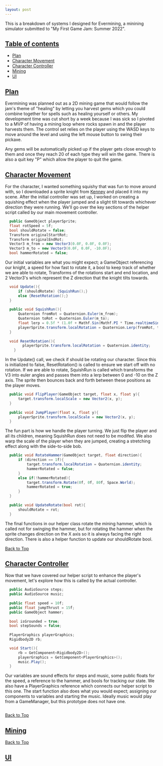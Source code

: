 ```yaml
---
layout: post
---
```


This is a breakdown of systems I designed for Evermining, a minining simulator submitted to "My First Game Jam: Summer 2022".

## [Table of contents](#contents)
- [Plan](#plan)
- [Character Movement](#character)
- [Character Controller](#controller)
- [Mining](#mining)
- [UI](#UI)


## [Plan](#plan)

Evermining was planned out as a 2D mining game that would follow the jam's theme of "healing" by letting you harvest gems which you could combine together for spells such as healing yourself or others. My development time was cut short by a week because I was sick so I pivoted to a MVP of having a mining loop where rocks spawn in and the player harvests them. The control set relies on the player using the WASD keys to move around the level and using the left mouse button to swing their pickaxe. 

Any gems will be automatically picked up if the player gets close enough to them and once they reach 20 of each type they will win the game. There is also a quit key "P" which allow the player to quit the game. 

## [Character Movement](#character)

For the character, I wanted something squishy that was fun to move around with, so I downloaded a sprite knight from [Kenney](https://kenney.nl/assets/tiny-dungeon) and placed it into my scene. After the initial controller was set up, I worked on creating a squishing effect when the player jumped and a slight tilt towards whichever direction they were running. We'll go over the key sections of the helper script called by our main movement controller.

```c#
  public GameObject playerSprite;
  float rotSpeed = 5f;
  bool shouldRotate = false;
  Transform originalStartRot;
  Transform originalEndRot;
  Vector3 m_from = new Vector3(0.0F, 0.0F, 0.0F);
  Vector3 m_to = new Vector3(0.0F, 0.0F, -10.0F);
  bool hammerRotated = false;
```
Our initial variables are what you might expect; a GameObject referencing our knight, a speed for how fast to rotate it, a bool to keep track of whether we are able to rotate, Transforms of the rotations start and end location, and 2 Vector3's which represent the Z direction that the knight tilts towards.


```c#
  void Update(){
      if (shouldRotate) {SquishRun();}
      else {ResetRotation();}
  } 
  
  public void SquishRun(){
      Quaternion fromRot = Quaternion.Euler(m_from);
      Quaternion toRot = Quaternion.Euler(m_to);
      float lerp = 0.5f * (1.0f + Mathf.Sin(Mathf.PI * Time.realtimeSinceStartup * rotSpeed));
      playerSprite.transform.localRotation = Quaternion.Lerp(fromRot, toRot, lerp);
  }
  
  void ResetRotation(){
        playerSprite.transform.localRotation = Quaternion.identity;
    }
```
In the Update() call, we check if should be rotating our character. Since this is initialized to false, ResetRotation() is called to ensure we start off with no rotation. If we are able to rotate, SquishRun is called which transforms the V3 into euler angles and passes them into a lerp between 0 and -10 on the Z axis. The sprite then bounces back and forth between these positions as the player moves.


```c#
  public void FlipPlayer(GameObject target, float x, float y){
      target.transform.localScale = new Vector2(x, y);
  }
  
  public void JumpPlayer(float x, float y){
      playerSprite.transform.localScale = new Vector2(x, y);
  }
```
The fun part is how we handle the player turning. We just flip the player and all its children, meaning SquishRun does not need to be modifed. We also warp the scale of the player when they are jumped, creating a stretching effect along with the side-to-side bob.


```c#
  public void RotateHammer(GameObject target, float direction){
      if (direction == 1f){
          target.transform.localRotation = Quaternion.identity;
          hammerRotated = false;
      }
      else if(!hammerRotated){
          target.transform.Rotate(0f, 0f, 80f, Space.World);
          hammerRotated = true;
      }
  }
  
  public void UpdateRotate(bool rot){
      shouldRotate = rot;
  }
```
The final functions in our helper class rotate the mining hammer, which is called not for swinging the hammer, but for rotating the hammer when the sprite changes direction on the X axis so it is always facing the right direction. There is also a helper function to update our shouldRotate bool. 

[Back to Top](#contents)

## [Character Controller](#controller)

Now that we have covered our helper script to enhance the player's movement, let's explore how this is called by the actual controller. 

```c#
  public AudioSource steps;
  public AudioSource music;
  
  public float speed = 10f;
  public float jumpThrust = 15f;
  public GameObject hammer;
  
  bool isGrounded = true;
  bool stepSounds = false;
  
  PlayerGraphics playerGraphics;
  Rigidbody2D rb;

  void Start(){
      rb = GetComponent<Rigidbody2D>();
      playerGraphics = GetComponent<PlayerGraphics>();
      music.Play();
  }
```
Our variables are sound effects for steps and music, some public floats for the speed, a reference to the hammer, and bools for tracking our state. We also have a PlayerGraphics reference which connects our helper script to this one. The start function also does what you would expect; assigning our components to variables and starting the music. Ideally music would play from a GameManager, but this prototype does not have one.

```c#


```
[Back to Top](#contents)

## [Mining](#mining)

[Back to Top](#contents)

## [UI](#UI)

